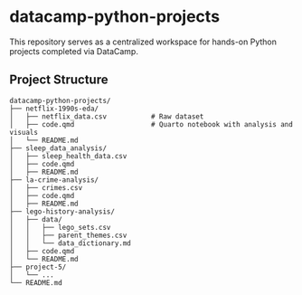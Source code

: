 # datacamp-python-projects
This repository serves as a centralized workspace for hands-on Python projects completed via DataCamp.

## Project Structure
```
datacamp-python-projects/
├── netflix-1990s-eda/
│   ├── netflix_data.csv           # Raw dataset
│   ├── code.qmd                   # Quarto notebook with analysis and visuals
│   └── README.md
├── sleep_data_analysis/               
│   ├── sleep_health_data.csv            
│   ├── code.qmd                             
│   ├── README.md                  
├── la-crime-analysis/
│   ├── crimes.csv                 
│   ├── code.qmd                   
│   ├── README.md                  
├── lego-history-analysis/
│   ├── data/
│   │   ├── lego_sets.csv              
│   │   ├── parent_themes.csv          
│   │   └── data_dictionary.md         
│   ├── code.qmd                       
│   └── README.md
├── project-5/
│   └── ...      
└── README.md                      

```
